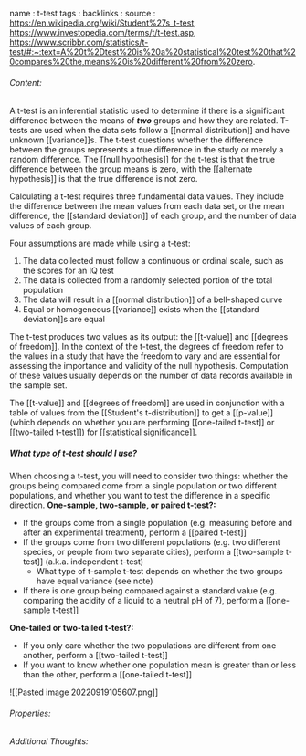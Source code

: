 name : t-test
tags : 
backlinks : 
source : https://en.wikipedia.org/wiki/Student%27s_t-test, https://www.investopedia.com/terms/t/t-test.asp, https://www.scribbr.com/statistics/t-test/#:~:text=A%20t%2Dtest%20is%20a%20statistical%20test%20that%20compares%20the,means%20is%20different%20from%20zero.

###### Content:
A t-test is an inferential statistic used to determine if there is a significant difference between the means of ***two*** groups and how they are related. T-tests are used when the data sets follow a [[normal distribution]] and have unknown [[variance]]s. The t-test questions whether the difference between the groups represents a true difference in the study or merely a random difference. The [[null hypothesis]] for the t-test is that the true difference between the group means is zero, with the [[alternate hypothesis]] is that the true difference is not zero.

Calculating a t-test requires three fundamental data values. They include the difference between the mean values from each data set, or the mean difference, the [[standard deviation]] of each group, and the number of data values of each group.

Four assumptions are made while using a t-test:
1. The data collected must follow a continuous or ordinal scale, such as the scores for an IQ test
2. The data is collected from a randomly selected portion of the total population
3. The data will result in a [[normal distribution]] of a bell-shaped curve
4. Equal or homogeneous [[variance]] exists when the [[standard deviation]]s are equal

The t-test produces two values as its output: the [[t-value]] and [[degrees of freedom]]. In the context of the t-test, the degrees of freedom refer to the values in a study that have the freedom to vary and are essential for assessing the importance and validity of the null hypothesis. Computation of these values usually depends on the number of data records available in the sample set.

The [[t-value]] and [[degrees of freedom]] are used in conjunction with a table of values from the [[Student's t-distribution]] to get a [[p-value]] (which depends on whether you are performing [[one-tailed t-test]] or [[two-tailed t-test]]) for [[statistical significance]].

##### **What type of t-test should I use?**
When choosing a t-test, you will need to consider two things: whether the groups being compared come from a single population or two different populations, and whether you want to test the difference in a specific direction.
**One-sample, two-sample, or paired t-test?:**
- If the groups come from a single population (e.g. measuring before and after an experimental treatment), perform a [[paired t-test]]
- If the groups come from two different populations (e.g. two different species, or people from two separate cities), perform a [[two-sample t-test]] (a.k.a. independent t-test)
	- What type of t-sample t-test depends on whether the two groups have equal variance (see note)
- If there is one group being compared against a standard value (e.g. comparing the acidity of a liquid to a neutral pH of 7), perform a [[one-sample t-test]]

**One-tailed or two-tailed t-test?:**
- If you only care whether the two populations are different from one another, perform a [[two-tailed t-test]]
- If you want to know whether one population mean is greater than or less than the other, perform a [[one-tailed t-test]]

![[Pasted image 20220919105607.png]]



###### Properties:


###### Additional Thoughts:
